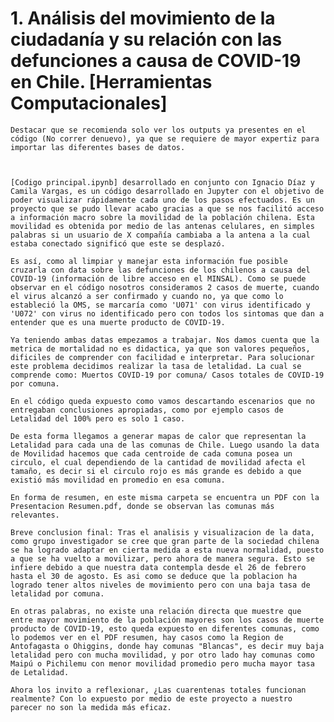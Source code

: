# 1. Análisis del movimiento de la ciudadanía y su relación con las defunciones a causa de COVID-19 en Chile. [Herramientas Computacionales]
    Destacar que se recomienda solo ver los outputs ya presentes en el código (No correr denuevo), ya que se requiere de mayor expertiz para importar las diferentes bases de datos.
    


    [Codigo principal.ipynb] desarrollado en conjunto con Ignacio Díaz y Camila Vargas, es un código desarrollado en Jupyter con el objetivo de poder visualizar rápidamente cada uno de los pasos efectuados. Es un proyecto que se pudo llevar acabo gracias a que se nos facilitó acceso a información macro sobre la movilidad de la población chilena. Esta movilidad es obtenida por medio de las antenas celulares, en simples palabras si un usuario de X compañía cambiaba a la antena a la cual estaba conectado significó que este se desplazó.

    Es así, como al limpiar y manejar esta información fue posible cruzarla con data sobre las defunciones de los chilenos a causa del COVID-19 (información de libre acceso en el MINSAL). Como se puede observar en el código nosotros consideramos 2 casos de muerte, cuando el virus alcanzó a ser confirmado y cuando no, ya que como lo estableció la OMS, se marcaría como 'U071' con virus identificado y 'U072' con virus no identificado pero con todos los sintomas que dan a entender que es una muerte producto de COVID-19.

    Ya teniendo ambas datas empezamos a trabajar. Nos damos cuenta que la metrica de mortalidad no es didactica, ya que son valores pequeños, dificiles de comprender con facilidad e interpretar. Para solucionar este problema decidimos realizar la tasa de letalidad. La cual se comprende como: Muertos COVID-19 por comuna/ Casos totales de COVID-19 por comuna.
    
    En el código queda expuesto como vamos descartando escenarios que no entregaban conclusiones apropiadas, como por ejemplo casos de Letalidad del 100% pero es solo 1 caso.

    De esta forma llegamos a generar mapas de calor que representan la Letalidad para cada una de las comunas de Chile. Luego usando la data de Movilidad hacemos que cada centroide de cada comuna posea un circulo, el cual dependiendo de la cantidad de movilidad afecta el tamaño, es decir si el circulo rojo es más grande es debido a que existió más movilidad en promedio en esa comuna.

    En forma de resumen, en este misma carpeta se encuentra un PDF con la Presentacion Resumen.pdf, donde se observan las comunas más relevantes.

    Breve conclusion final: Tras el analisis y visualizacion de la data, como grupo investigador se cree que gran parte de la sociedad chilena se ha logrado adaptar en cierta medida a esta nueva normalidad, puesto a que se ha vuelto a movilizar, pero ahora de manera segura. Esto se infiere debido a que nuestra data contempla desde el 26 de febrero hasta el 30 de agosto. Es asi como se deduce que la poblacion ha logrado tener altos niveles de movimiento pero con una baja tasa de letalidad por comuna. 
    
    En otras palabras, no existe una relación directa que muestre que entre mayor movimiento de la población mayores son los casos de muerte producto de COVID-19, esto queda expuesto en diferentes comunas, como lo podemos ver en el PDF resumen, hay casos como la Region de Antofagasta o Ohiggins, donde hay comunas "Blancas", es decir muy baja letalidad pero con mucha movilidad, y por otro lado hay comunas como Maipú o Pichilemu con menor movilidad promedio pero mucha mayor tasa de Letalidad.

    Ahora los invito a reflexionar, ¿Las cuarentenas totales funcionan realmente? Con lo expuesto por medio de este proyecto a nuestro parecer no son la medida más eficaz.
